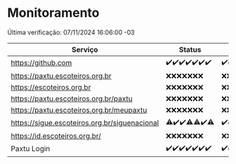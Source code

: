 # Monitoramento

Última verificação: 07/11/2024 16:06:00 -03

|Serviço|Status|Últimas 24h|
|---|---|---|
|https://github.com|<span title="2024-10-31: OK=23">✔️</span><span title="2024-11-01: OK=23">✔️</span><span title="2024-11-02: OK=23">✔️</span><span title="2024-11-03: OK=23">✔️</span><span title="2024-11-04: OK=23">✔️</span><span title="2024-11-05: OK=23">✔️</span><span title="2024-11-06: OK=18">✔️</span>|<span title="06/11/2024 16:06:00 -03 : 200">✔️</span><span title="06/11/2024 17:09:00 -03 : 200">✔️</span><span title="06/11/2024 18:07:00 -03 : 200">✔️</span><span title="06/11/2024 19:07:00 -03 : 200">✔️</span><span title="06/11/2024 20:07:00 -03 : 200">✔️</span><span title="06/11/2024 21:40:00 -03 : 200">✔️</span><span title="06/11/2024 23:09:00 -03 : 200">✔️</span><span title="07/11/2024 00:15:00 -03 : 200">✔️</span><span title="07/11/2024 01:10:00 -03 : 200">✔️</span><span title="07/11/2024 02:08:00 -03 : 200">✔️</span><span title="07/11/2024 03:11:00 -03 : 200">✔️</span><span title="07/11/2024 04:08:00 -03 : 200">✔️</span><span title="07/11/2024 05:11:00 -03 : 200">✔️</span><span title="07/11/2024 06:08:00 -03 : 200">✔️</span><span title="07/11/2024 07:08:00 -03 : 200">✔️</span><span title="07/11/2024 08:06:00 -03 : 200">✔️</span><span title="07/11/2024 09:14:00 -03 : 200">✔️</span><span title="07/11/2024 10:15:00 -03 : 200">✔️</span><span title="07/11/2024 11:07:00 -03 : 200">✔️</span><span title="07/11/2024 12:08:00 -03 : 200">✔️</span><span title="07/11/2024 13:09:00 -03 : 200">✔️</span><span title="07/11/2024 14:07:00 -03 : 200">✔️</span><span title="07/11/2024 15:10:00 -03 : 200">✔️</span><span title="07/11/2024 16:06:00 -03 : 200">✔️</span>|
|https://paxtu.escoteiros.org.br|<span title="2024-10-31: Falhas=23">❌</span><span title="2024-11-01: Falhas=23">❌</span><span title="2024-11-02: Falhas=23">❌</span><span title="2024-11-03: Falhas=23">❌</span><span title="2024-11-04: Falhas=23">❌</span><span title="2024-11-05: Falhas=23">❌</span><span title="2024-11-06: Falhas=18">❌</span>|<span title="06/11/2024 16:06:00 -03 : 403">❌</span><span title="06/11/2024 17:09:00 -03 : 403">❌</span><span title="06/11/2024 18:07:00 -03 : 403">❌</span><span title="06/11/2024 19:07:00 -03 : 403">❌</span><span title="06/11/2024 20:07:00 -03 : 403">❌</span><span title="06/11/2024 21:40:00 -03 : 403">❌</span><span title="06/11/2024 23:09:00 -03 : 403">❌</span><span title="07/11/2024 00:15:00 -03 : 403">❌</span><span title="07/11/2024 01:10:00 -03 : 403">❌</span><span title="07/11/2024 02:08:00 -03 : 403">❌</span><span title="07/11/2024 03:11:00 -03 : 403">❌</span><span title="07/11/2024 04:08:00 -03 : 403">❌</span><span title="07/11/2024 05:11:00 -03 : 403">❌</span><span title="07/11/2024 06:08:00 -03 : 403">❌</span><span title="07/11/2024 07:08:00 -03 : 403">❌</span><span title="07/11/2024 08:06:00 -03 : 403">❌</span><span title="07/11/2024 09:14:00 -03 : 403">❌</span><span title="07/11/2024 10:15:00 -03 : 403">❌</span><span title="07/11/2024 11:07:00 -03 : 403">❌</span><span title="07/11/2024 12:08:00 -03 : 403">❌</span><span title="07/11/2024 13:09:00 -03 : 403">❌</span><span title="07/11/2024 14:07:00 -03 : 403">❌</span><span title="07/11/2024 15:10:00 -03 : 403">❌</span><span title="07/11/2024 16:06:00 -03 : 403">❌</span>|
|https://escoteiros.org.br|<span title="2024-10-31: Falhas=23">❌</span><span title="2024-11-01: Falhas=23">❌</span><span title="2024-11-02: Falhas=23">❌</span><span title="2024-11-03: Falhas=23">❌</span><span title="2024-11-04: Falhas=23">❌</span><span title="2024-11-05: Falhas=23">❌</span><span title="2024-11-06: Falhas=18">❌</span>|<span title="06/11/2024 16:06:00 -03 : 403">❌</span><span title="06/11/2024 17:09:00 -03 : 403">❌</span><span title="06/11/2024 18:07:00 -03 : 403">❌</span><span title="06/11/2024 19:07:00 -03 : 403">❌</span><span title="06/11/2024 20:07:00 -03 : 403">❌</span><span title="06/11/2024 21:40:00 -03 : 403">❌</span><span title="06/11/2024 23:09:00 -03 : 403">❌</span><span title="07/11/2024 00:15:00 -03 : 403">❌</span><span title="07/11/2024 01:10:00 -03 : 403">❌</span><span title="07/11/2024 02:08:00 -03 : 403">❌</span><span title="07/11/2024 03:11:00 -03 : 403">❌</span><span title="07/11/2024 04:08:00 -03 : 403">❌</span><span title="07/11/2024 05:11:00 -03 : 403">❌</span><span title="07/11/2024 06:08:00 -03 : 403">❌</span><span title="07/11/2024 07:08:00 -03 : 403">❌</span><span title="07/11/2024 08:06:00 -03 : 403">❌</span><span title="07/11/2024 09:14:00 -03 : 403">❌</span><span title="07/11/2024 10:15:00 -03 : 403">❌</span><span title="07/11/2024 11:07:00 -03 : 403">❌</span><span title="07/11/2024 12:08:00 -03 : 403">❌</span><span title="07/11/2024 13:09:00 -03 : 403">❌</span><span title="07/11/2024 14:07:00 -03 : 403">❌</span><span title="07/11/2024 15:10:00 -03 : 403">❌</span><span title="07/11/2024 16:06:00 -03 : 403">❌</span>|
|https://paxtu.escoteiros.org.br/paxtu|<span title="2024-10-31: Falhas=23">❌</span><span title="2024-11-01: Falhas=23">❌</span><span title="2024-11-02: Falhas=23">❌</span><span title="2024-11-03: Falhas=23">❌</span><span title="2024-11-04: Falhas=23">❌</span><span title="2024-11-05: Falhas=23">❌</span><span title="2024-11-06: Falhas=18">❌</span>|<span title="06/11/2024 16:06:00 -03 : 403">❌</span><span title="06/11/2024 17:09:00 -03 : 403">❌</span><span title="06/11/2024 18:07:00 -03 : 403">❌</span><span title="06/11/2024 19:07:00 -03 : 403">❌</span><span title="06/11/2024 20:07:00 -03 : 403">❌</span><span title="06/11/2024 21:40:00 -03 : 403">❌</span><span title="06/11/2024 23:09:00 -03 : 403">❌</span><span title="07/11/2024 00:15:00 -03 : 403">❌</span><span title="07/11/2024 01:10:00 -03 : 403">❌</span><span title="07/11/2024 02:08:00 -03 : 403">❌</span><span title="07/11/2024 03:11:00 -03 : 403">❌</span><span title="07/11/2024 04:08:00 -03 : 403">❌</span><span title="07/11/2024 05:11:00 -03 : 403">❌</span><span title="07/11/2024 06:08:00 -03 : 403">❌</span><span title="07/11/2024 07:08:00 -03 : 403">❌</span><span title="07/11/2024 08:06:00 -03 : 403">❌</span><span title="07/11/2024 09:14:00 -03 : 403">❌</span><span title="07/11/2024 10:15:00 -03 : 403">❌</span><span title="07/11/2024 11:07:00 -03 : 403">❌</span><span title="07/11/2024 12:08:00 -03 : 403">❌</span><span title="07/11/2024 13:09:00 -03 : 403">❌</span><span title="07/11/2024 14:07:00 -03 : 403">❌</span><span title="07/11/2024 15:10:00 -03 : 403">❌</span><span title="07/11/2024 16:06:00 -03 : 403">❌</span>|
|https://paxtu.escoteiros.org.br/meupaxtu|<span title="2024-10-31: Falhas=23">❌</span><span title="2024-11-01: Falhas=23">❌</span><span title="2024-11-02: Falhas=23">❌</span><span title="2024-11-03: Falhas=23">❌</span><span title="2024-11-04: Falhas=23">❌</span><span title="2024-11-05: Falhas=23">❌</span><span title="2024-11-06: Falhas=18">❌</span>|<span title="06/11/2024 16:06:00 -03 : 403">❌</span><span title="06/11/2024 17:09:00 -03 : 403">❌</span><span title="06/11/2024 18:07:00 -03 : 403">❌</span><span title="06/11/2024 19:07:00 -03 : 403">❌</span><span title="06/11/2024 20:07:00 -03 : 403">❌</span><span title="06/11/2024 21:40:00 -03 : 403">❌</span><span title="06/11/2024 23:09:00 -03 : 403">❌</span><span title="07/11/2024 00:15:00 -03 : 403">❌</span><span title="07/11/2024 01:10:00 -03 : 403">❌</span><span title="07/11/2024 02:08:00 -03 : 403">❌</span><span title="07/11/2024 03:11:00 -03 : 403">❌</span><span title="07/11/2024 04:08:00 -03 : 403">❌</span><span title="07/11/2024 05:11:00 -03 : 403">❌</span><span title="07/11/2024 06:08:00 -03 : 403">❌</span><span title="07/11/2024 07:08:00 -03 : 403">❌</span><span title="07/11/2024 08:06:00 -03 : 403">❌</span><span title="07/11/2024 09:14:00 -03 : 403">❌</span><span title="07/11/2024 10:15:00 -03 : 403">❌</span><span title="07/11/2024 11:07:00 -03 : 403">❌</span><span title="07/11/2024 12:08:00 -03 : 403">❌</span><span title="07/11/2024 13:09:00 -03 : 403">❌</span><span title="07/11/2024 14:07:00 -03 : 403">❌</span><span title="07/11/2024 15:10:00 -03 : 403">❌</span><span title="07/11/2024 16:06:00 -03 : 403">❌</span>|
|https://sigue.escoteiros.org.br/siguenacional|<span title="2024-10-31: OK=22, Falhas=1">⚠️</span><span title="2024-11-01: OK=23">✔️</span><span title="2024-11-02: OK=23">✔️</span><span title="2024-11-03: OK=22, Falhas=1">⚠️</span><span title="2024-11-04: OK=22, Falhas=1">⚠️</span><span title="2024-11-05: OK=23">✔️</span><span title="2024-11-06: OK=17, Falhas=1">⚠️</span>|<span title="06/11/2024 16:06:00 -03 : 200">✔️</span><span title="06/11/2024 17:09:00 -03 : 200">✔️</span><span title="06/11/2024 18:07:00 -03 : 200">✔️</span><span title="06/11/2024 19:07:00 -03 : 200">✔️</span><span title="06/11/2024 20:07:00 -03 : 200">✔️</span><span title="06/11/2024 21:40:00 -03 : 200">✔️</span><span title="06/11/2024 23:09:00 -03 : 200">✔️</span><span title="07/11/2024 00:15:00 -03 : 200">✔️</span><span title="07/11/2024 01:10:00 -03 : 200">✔️</span><span title="07/11/2024 02:08:00 -03 : 200">✔️</span><span title="07/11/2024 03:11:00 -03 : 200">✔️</span><span title="07/11/2024 04:08:00 -03 : 200">✔️</span><span title="07/11/2024 05:11:00 -03 : 200">✔️</span><span title="07/11/2024 06:08:00 -03 : 200">✔️</span><span title="07/11/2024 07:08:00 -03 : 200">✔️</span><span title="07/11/2024 08:06:00 -03 : 200">✔️</span><span title="07/11/2024 09:14:00 -03 : 200">✔️</span><span title="07/11/2024 10:15:00 -03 : 200">✔️</span><span title="07/11/2024 11:07:00 -03 : 200">✔️</span><span title="07/11/2024 12:08:00 -03 : 200">✔️</span><span title="07/11/2024 13:09:00 -03 : 200">✔️</span><span title="07/11/2024 14:07:00 -03 : 200">✔️</span><span title="07/11/2024 15:10:00 -03 : 200">✔️</span><span title="07/11/2024 16:06:00 -03 : 200">✔️</span>|
|https://id.escoteiros.org.br/|<span title="2024-10-31: Falhas=23">❌</span><span title="2024-11-01: Falhas=23">❌</span><span title="2024-11-02: Falhas=23">❌</span><span title="2024-11-03: Falhas=23">❌</span><span title="2024-11-04: Falhas=23">❌</span><span title="2024-11-05: Falhas=23">❌</span><span title="2024-11-06: Falhas=18">❌</span>|<span title="06/11/2024 16:06:00 -03 : 403">❌</span><span title="06/11/2024 17:09:00 -03 : 403">❌</span><span title="06/11/2024 18:07:00 -03 : 403">❌</span><span title="06/11/2024 19:07:00 -03 : 403">❌</span><span title="06/11/2024 20:07:00 -03 : 403">❌</span><span title="06/11/2024 21:40:00 -03 : 403">❌</span><span title="06/11/2024 23:09:00 -03 : 403">❌</span><span title="07/11/2024 00:15:00 -03 : 403">❌</span><span title="07/11/2024 01:10:00 -03 : 403">❌</span><span title="07/11/2024 02:08:00 -03 : 403">❌</span><span title="07/11/2024 03:11:00 -03 : 403">❌</span><span title="07/11/2024 04:08:00 -03 : 403">❌</span><span title="07/11/2024 05:11:00 -03 : 403">❌</span><span title="07/11/2024 06:08:00 -03 : 403">❌</span><span title="07/11/2024 07:08:00 -03 : 403">❌</span><span title="07/11/2024 08:06:00 -03 : 403">❌</span><span title="07/11/2024 09:14:00 -03 : 403">❌</span><span title="07/11/2024 10:15:00 -03 : 403">❌</span><span title="07/11/2024 11:07:00 -03 : 403">❌</span><span title="07/11/2024 12:08:00 -03 : 403">❌</span><span title="07/11/2024 13:09:00 -03 : 403">❌</span><span title="07/11/2024 14:07:00 -03 : 403">❌</span><span title="07/11/2024 15:10:00 -03 : 403">❌</span><span title="07/11/2024 16:06:00 -03 : 403">❌</span>|
|Paxtu Login|<span title="2024-10-31: OK=23">✔️</span><span title="2024-11-01: OK=23">✔️</span><span title="2024-11-02: OK=23">✔️</span><span title="2024-11-03: OK=23">✔️</span><span title="2024-11-04: OK=23">✔️</span><span title="2024-11-05: OK=23">✔️</span><span title="2024-11-06: OK=18">✔️</span>|<span title="06/11/2024 16:06:00 -03 : 200">✔️</span><span title="06/11/2024 17:09:00 -03 : 200">✔️</span><span title="06/11/2024 18:07:00 -03 : 200">✔️</span><span title="06/11/2024 19:07:00 -03 : 200">✔️</span><span title="06/11/2024 20:07:00 -03 : 200">✔️</span><span title="06/11/2024 21:40:00 -03 : 200">✔️</span><span title="06/11/2024 23:09:00 -03 : 200">✔️</span><span title="07/11/2024 00:15:00 -03 : 200">✔️</span><span title="07/11/2024 01:10:00 -03 : 200">✔️</span><span title="07/11/2024 02:08:00 -03 : 200">✔️</span><span title="07/11/2024 03:11:00 -03 : 200">✔️</span><span title="07/11/2024 04:08:00 -03 : 200">✔️</span><span title="07/11/2024 05:11:00 -03 : 200">✔️</span><span title="07/11/2024 06:08:00 -03 : 200">✔️</span><span title="07/11/2024 07:08:00 -03 : 200">✔️</span><span title="07/11/2024 08:06:00 -03 : 200">✔️</span><span title="07/11/2024 09:14:00 -03 : 200">✔️</span><span title="07/11/2024 10:15:00 -03 : 200">✔️</span><span title="07/11/2024 11:07:00 -03 : 200">✔️</span><span title="07/11/2024 12:08:00 -03 : 200">✔️</span><span title="07/11/2024 13:09:00 -03 : 200">✔️</span><span title="07/11/2024 14:07:00 -03 : 200">✔️</span><span title="07/11/2024 15:10:00 -03 : 200">✔️</span><span title="07/11/2024 16:06:00 -03 : 200">✔️</span>|
